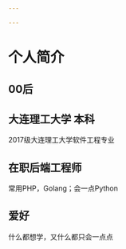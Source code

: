 ```yaml
---

---
```


# 个人简介

## 00后

## 大连理工大学 本科

2017级大连理工大学软件工程专业

## 在职后端工程师

常用PHP，Golang；会一点Python

## 爱好

什么都想学，又什么都只会一点点